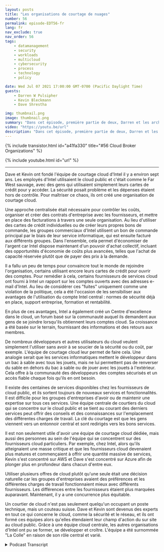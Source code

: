 ```yaml
---
layout: posts
title: "Les organisations de courtage de nuages"
number: 56
permalink: episode-EDT56-fr
lang: fr
nav_exclude: true
nav_order: 56
tags:
    - datamanagement
    - security
    - workloads
    - multicloud
    - cybersecurity
    - process
    - technology
    - policy

date: Wed Jul 07 2021 17:00:00 GMT-0700 (Pacific Daylight Time)
guests:
    - Darren W Pulsipher
    - Kevin Bleckmann
    - Dave Shrestha

img: thumbnail.png
image: thumbnail.png
summary: "Dans cet épisode, première partie de deux, Darren et les architectes de solutions cloud d'Intel, Dave Shrestha et Kevin Bleckman, discutent de l'importance d'une organisation de courtage cloud. Dave et Kevin ont fondé l'équipe de courtage cloud d'Intel il y a environ sept ans. Les employés d'Intel utilisaient le cloud public, et c'était comme le Far West, avec des gens qui utilisaient simplement leur carte de crédit pour y accéder. La sécurité était un problème et les dépenses étaient incontrôlables. Pour remédier à ce chaos, ils ont créé une organisation de courtage cloud."
video: "https://youtu.be/url"
description: "Dans cet épisode, première partie de deux, Darren et les architectes de solutions cloud d'Intel, Dave Shrestha et Kevin Bleckman, discutent de l'importance d'une organisation de courtage cloud. Dave et Kevin ont fondé l'équipe de courtage cloud d'Intel il y a environ sept ans. Les employés d'Intel utilisaient le cloud public, et c'était comme le Far West, avec des gens qui utilisaient simplement leur carte de crédit pour y accéder. La sécurité était un problème et les dépenses étaient incontrôlables. Pour remédier à ce chaos, ils ont créé une organisation de courtage cloud."
---
```


<div>
{% include transistor.html id="a41fa330" title="#56 Cloud Broker Organizations" %}

{% include youtube.html id="url" %}
</div>

---

Dave et Kevin ont fondé l'équipe de courtage cloud d'Intel il y a environ sept ans. Les employés d'Intel utilisaient le cloud public et c'était comme le Far West sauvage, avec des gens qui utilisaient simplement leurs cartes de crédit pour y accéder. La sécurité posait problème et les dépenses étaient hors de contrôle. Pour maîtriser ce chaos, ils ont créé une organisation de courtage cloud.

Une approche centralisée était nécessaire pour contrôler les coûts, organiser et créer des contrats d'entreprise avec les fournisseurs, et mettre en place des facturations à travers une seule organisation. Au lieu d'utiliser des cartes de crédit individuelles ou de créer leurs propres bons de commande, les groupes commerciaux d'Intel utilisent un bon de commande principal par le biais de leur service informatique, qui est ensuite facturé aux différents groupes. Dans l'ensemble, cela permet d'économiser de l'argent car Intel dispose maintenant d'un pouvoir d'achat collectif, incluant des opportunités d'économie de coûts plus avancées, telles que l'achat de capacité réservée plutôt que de payer des prix à la demande.

Il a fallu un peu de temps pour convaincre tout le monde de rejoindre l'organisation, certains utilisant encore leurs cartes de crédit pour ouvrir des comptes. Pour remédier à cela, certains fournisseurs de services cloud ont fourni à Intel un rapport sur les comptes ouverts avec des adresses e-mail d'Intel. Au lieu de considérer ces "fuites" uniquement comme une violation de la politique, cela a été l'occasion de les sensibiliser aux avantages de l'utilisation du compte Intel central : normes de sécurité déjà en place, support entreprise, formation et rentabilité.

En plus de ces avantages, Intel a également créé un Centre d'excellence dans le cloud, un forum basé sur la communauté auquel ils demandent aux gens de se joindre lorsqu'ils obtiennent leurs comptes cloud. Sa croissance a été basée sur le terrain, fournissant des informations et des retours aux membres.

De nombreux développeurs et autres utilisateurs du cloud veulent simplement l'utiliser sans avoir à se soucier de la sécurité ou du coût, par exemple. L'équipe de courtage cloud leur permet de faire cela. Une analogie serait que les services informatiques mettent le développeur dans un bac à sable avec tous les jouets, mais ne lui permettent pas de renverser du sable en dehors du bac à sable ou de jouer avec les jouets à l'extérieur. Cela offre à la communauté des développeurs des comptes sécurisés et un accès fiable chaque fois qu'ils en ont besoin.

Il existe des centaines de services disponibles chez les fournisseurs de cloud public, et ils sortent toujours de nouveaux services et fonctionnalités. Il est difficile pour les groupes d'entreprises d'avoir ou de maintenir une expertise sur tous ces services. Une équipe centrale de courtiers du cloud qui se concentre sur le cloud public et se tient au courant des derniers services peut offrir des conseils et des connaissances sur l'emplacement des différentes charges de travail. La clé du courtage est que les gens viennent vers un entonnoir central et sont redirigés vers les bons services.

Il est non seulement utile d'avoir une équipe de courtage cloud dédiée, mais aussi des personnes au sein de l'équipe qui se concentrent sur des fournisseurs cloud particuliers. Par exemple, chez Intel, alors qu'ils atteignaient une masse critique et que les fournisseurs cloud devenaient plus matures et commençaient à offrir une quantité massive de services, Kevin s'est concentré sur AWS et Dave s'est concentré sur Azure afin de plonger plus en profondeur dans chacun d'entre eux.

Utiliser plusieurs offres de cloud plutôt qu'une seule était une décision naturelle car les groupes d'entreprises avaient des préférences et les différentes charges de travail fonctionnaient mieux avec différents fournisseurs. Les différences entre les fournisseurs étaient plus marquées auparavant. Maintenant, il y a une concurrence plus équitable.

Un courtier de cloud n'est pas seulement quelqu'un occupant un poste technique, mais un couteau suisse. Dave et Kevin sont devenus des experts en tout ce qui concerne le cloud, comme la sécurité et le réseau, et ils ont formé ces équipes alors qu'elles étendaient leur champ d'action du sur site au cloud public. Grâce à une équipe cloud centrale, les autres organisations d'Intel ont pu se former, se développer et croître. L'équipe a été surnommée "La Colle" en raison de son rôle central et varié.



<details>
<summary> Podcast Transcript </summary>

<p></p>

</details>
